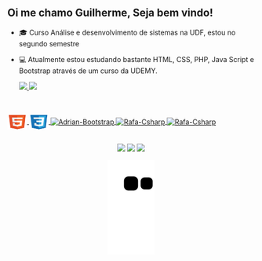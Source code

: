## Oi me chamo Guilherme, Seja bem vindo!


- 🎓 Curso Análise e desenvolvimento de sistemas na UDF, estou no segundo semestre
- 💻 Atualmente estou estudando bastante HTML, CSS, PHP, Java Script e Bootstrap através de um curso da UDEMY.

  
  <div >
  <a href="https://github.com/Guilhermeksksk">
  <img height="180em" src="https://github-readme-stats.vercel.app/api?username=Guilhermeksksk&show_icons=true&theme=algolia&include_all_commits=true&count_private=true"/>
  <img height="180em" src="https://github-readme-stats.vercel.app/api/top-langs/?username=Guilhermeksksk&layout=compact&langs_count=7&theme=algolia"/>
</div>
 
 <div style="display: inline_block"><br><br>
  <img align="center" alt="Rafa-HTML" height="30" width="40" src="https://raw.githubusercontent.com/devicons/devicon/master/icons/html5/html5-original.svg">
  <img align="center" alt="Rafa-CSS" height="30" width="40" src="https://raw.githubusercontent.com/devicons/devicon/master/icons/css3/css3-original.svg">
  <img align="center" alt="Adrian-Bootstrap" height="30" width="40" src="https://cdn.jsdelivr.net/gh/devicons/devicon/icons/bootstrap/bootstrap-original.svg">
  <img align="center" alt="Rafa-Csharp" height="40" width="50" src="https://cdn.jsdelivr.net/gh/devicons/devicon/icons/mysql/mysql-original-wordmark.svg">
   <img align="center" alt="Rafa-Csharp" height="40" width="50" src="https://cdn.jsdelivr.net/gh/devicons/devicon/icons/php/php-original.svg">
  
</div>
  
  ##
  
  <div align="center"> 
 
  <a href = "mailto:guilhermer024@gmail.com"><img src="https://img.shields.io/badge/-Gmail-%23333?style=for-the-badge&logo=gmail&logoColor=white" target="_blank"></a>
  <a href="https://www.linkedin.com/in/guilherme-rodrigues-ferreira-1b48a2140/" target="_blank"><img src="https://img.shields.io/badge/-LinkedIn-%230077B5?style=for-the-badge&logo=linkedin&logoColor=white" target="_blank"></a> 
   <a href="https://web.telegram.org/z/" target="_blank"><img src="https://img.shields.io/badge/Telegram-2CA5E0?style=for-the-badge&logo=telegram&logoColor=white" target="_blank"></a> 
 
  ![Snake animation](https://github.com/rafaballerini/rafaballerini/blob/output/github-contribution-grid-snake.svg)
 
</div>
